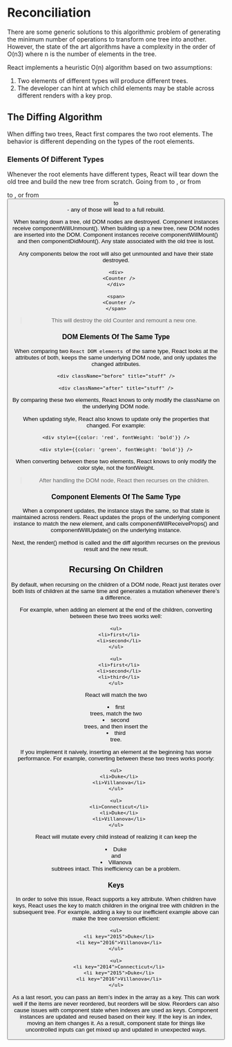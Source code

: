 # Reconciliation

There are some generic solutions to this algorithmic problem of generating the minimum number of operations to transform one tree into another. However, the state of the art algorithms have a complexity in the order of O(n3) where n is the number of elements in the tree.

React implements a heuristic O(n) algorithm based on two assumptions:

1. Two elements of different types will produce different trees.
2. The developer can hint at which child elements may be stable across different renders with a key prop.

## The Diffing Algorithm

When diffing two trees, React first compares the two root elements. The behavior is different depending on the types of the root elements.

### Elements Of Different Types

Whenever the root elements have different types, React will tear down the old tree and build the new tree from scratch. Going from <a> to <img>, or from <Article> to <Comment>, or from <Button> to <div> - any of those will lead to a full rebuild.

When tearing down a tree, old DOM nodes are destroyed. Component instances receive componentWillUnmount(). When building up a new tree, new DOM nodes are inserted into the DOM. Component instances receive componentWillMount() and then componentDidMount(). Any state associated with the old tree is lost.

Any components below the root will also get unmounted and have their state destroyed.

```
<div>
  <Counter />
</div>

<span>
  <Counter />
</span>

```
> This will destroy the old Counter and remount a new one.


### DOM Elements Of The Same Type

When comparing two `React DOM elements `of the same type,
React looks at the attributes of both, keeps the same underlying DOM node,
and only updates the changed attributes. 

```
<div className="before" title="stuff" />

<div className="after" title="stuff" />
```
By comparing these two elements, React knows to only modify the className on the underlying DOM node.


When updating style, React also knows to update only the properties that changed. For example:
```
<div style={{color: 'red', fontWeight: 'bold'}} />

<div style={{color: 'green', fontWeight: 'bold'}} />

```
When converting between these two elements, React knows to only modify the color style, not the fontWeight.

> After handling the DOM node, React then recurses on the children.


### Component Elements Of The Same Type

When a component updates, the instance stays the same, so that state is maintained across renders.
React updates the props of the underlying component instance to match the new element, and calls componentWillReceiveProps() and componentWillUpdate() on the underlying instance.

Next, the render() method is called and the diff algorithm recurses on the previous result and the new result.

## Recursing On Children
By default, when recursing on the children of a DOM node, React just iterates over both lists of children at the same time and generates a mutation whenever there’s a difference.

For example, when adding an element at the end of the children, converting between these two trees works well:

```
<ul>
  <li>first</li>
  <li>second</li>
</ul>

<ul>
  <li>first</li>
  <li>second</li>
  <li>third</li>
</ul>

```
React will match the two <li>first</li> trees, match the two <li>second</li> trees, and then insert the <li>third</li> tree.


If you implement it naively, inserting an element at the beginning has worse performance. For example, converting between these two trees works poorly:

```
<ul>
  <li>Duke</li>
  <li>Villanova</li>
</ul>

<ul>
  <li>Connecticut</li>
  <li>Duke</li>
  <li>Villanova</li>
</ul>

```
React will mutate every child instead of realizing it can keep the <li>Duke</li> and <li>Villanova</li> subtrees intact. This inefficiency can be a problem.

### Keys

In order to solve this issue, React supports a key attribute. When children have keys, React uses the key to match children in the original tree with children in the subsequent tree.
For example, adding a key to our inefficient example above can make the tree conversion efficient:

```
<ul>
  <li key="2015">Duke</li>
  <li key="2016">Villanova</li>
</ul>

<ul>
  <li key="2014">Connecticut</li>
  <li key="2015">Duke</li>
  <li key="2016">Villanova</li>
</ul>

```
As a last resort, you can pass an item’s index in the array as a key. This can work well if the items are never reordered, but reorders will be slow.
Reorders can also cause issues with component state when indexes are used as keys. Component instances are updated and reused based on their key. If the key is an index, moving an item changes it. As a result, component state for things like uncontrolled inputs can get mixed up and updated in unexpected ways.